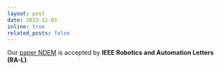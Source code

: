 ```yaml
---
layout: post
date: 2022-12-01
inline: true
related_posts: false
---
```


Our [paper NDEM](https://ieeexplore.ieee.org/document/9992063) is accepted by **IEEE Robotics and Automation Letters (RA-L)**.
